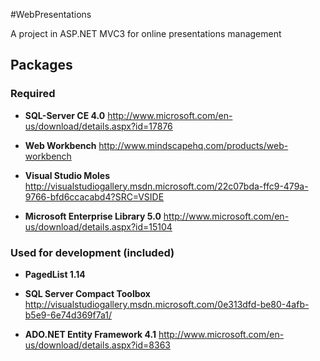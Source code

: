 #WebPresentations

A project in ASP.NET MVC3 for online presentations management

## Packages

### Required

* **SQL-Server CE 4.0**
http://www.microsoft.com/en-us/download/details.aspx?id=17876

* **Web Workbench**
http://www.mindscapehq.com/products/web-workbench

* **Visual Studio Moles**
http://visualstudiogallery.msdn.microsoft.com/22c07bda-ffc9-479a-9766-bfd6ccacabd4?SRC=VSIDE

* **Microsoft Enterprise Library 5.0**
http://www.microsoft.com/en-us/download/details.aspx?id=15104

### Used for development (included)

* **PagedList 1.14**

* **SQL Server Compact Toolbox**
http://visualstudiogallery.msdn.microsoft.com/0e313dfd-be80-4afb-b5e9-6e74d369f7a1/

* **ADO.NET Entity Framework 4.1**
http://www.microsoft.com/en-us/download/details.aspx?id=8363